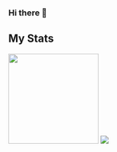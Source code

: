 ### Hi there 👋

<!--
**restuadipradana/restuadipradana** is a ✨ _special_ ✨ repository because its `README.md` (this file) appears on your GitHub profile.

Here are some ideas to get you started:

- 🔭 I’m currently working on ...
- 🌱 I’m currently learning ...
- 👯 I’m looking to collaborate on ...
- 🤔 I’m looking for help with ...
- 💬 Ask me about ...
- 📫 How to reach me: ...
- 😄 Pronouns: ...
- ⚡ Fun fact: ...
-->


## My Stats
<p>
<a>
  <img height="180em" src="https://github-readme-stats-eight-theta.vercel.app/api/top-langs/?username=restuadipradana&theme=radical&layout=compact" />
  <img src="https://github-readme-stats.vercel.app/api/top-langs/?username=restuadipradana&theme=github_dark&layout=compact&hide=jupyter%20notebook,matlab" />
</a>
</p>


